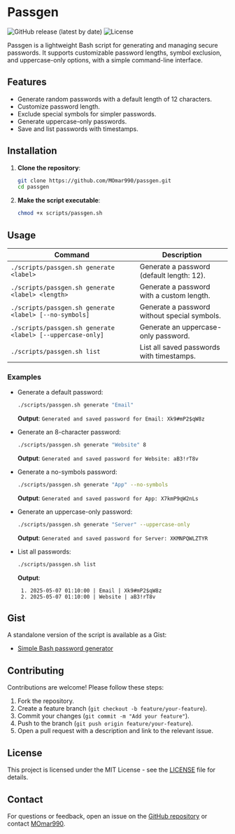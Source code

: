 # Passgen

![GitHub release (latest by date)](https://img.shields.io/github/v/release/MOmar990/passgen)
![License](https://img.shields.io/badge/license-MIT-blue.svg)

Passgen is a lightweight Bash script for generating and managing secure passwords. It supports customizable password lengths, symbol exclusion, and uppercase-only options, with a simple command-line interface.

## Features
- Generate random passwords with a default length of 12 characters.
- Customize password length.
- Exclude special symbols for simpler passwords.
- Generate uppercase-only passwords.
- Save and list passwords with timestamps.

## Installation

1. **Clone the repository**:
   ```bash
   git clone https://github.com/MOmar990/passgen.git
   cd passgen
   ```

2. **Make the script executable**:
   ```bash
   chmod +x scripts/passgen.sh
   ```

## Usage

| Command | Description |
|---------|-------------|
| `./scripts/passgen.sh generate <label>` | Generate a password (default length: 12). |
| `./scripts/passgen.sh generate <label> <length>` | Generate a password with a custom length. |
| `./scripts/passgen.sh generate <label> [--no-symbols]` | Generate a password without special symbols. |
| `./scripts/passgen.sh generate <label> [--uppercase-only]` | Generate an uppercase-only password. |
| `./scripts/passgen.sh list` | List all saved passwords with timestamps. |

### Examples

- Generate a default password:
  ```bash
  ./scripts/passgen.sh generate "Email"
  ```
  **Output**: `Generated and saved password for Email: Xk9#mP2$qW8z`

- Generate an 8-character password:
  ```bash
  ./scripts/passgen.sh generate "Website" 8
  ```
  **Output**: `Generated and saved password for Website: aB3!rT8v`

- Generate a no-symbols password:
  ```bash
  ./scripts/passgen.sh generate "App" --no-symbols
  ```
  **Output**: `Generated and saved password for App: X7kmP9qW2nLs`

- Generate an uppercase-only password:
  ```bash
  ./scripts/passgen.sh generate "Server" --uppercase-only
  ```
  **Output**: `Generated and saved password for Server: XKMNPQWLZTYR`

- List all passwords:
  ```bash
  ./scripts/passgen.sh list
  ```
  **Output**:
  ```
   1. 2025-05-07 01:10:00 | Email | Xk9#mP2$qW8z
   2. 2025-05-07 01:10:00 | Website | aB3!rT8v
  ```

## Gist
A standalone version of the script is available as a Gist:
- [Simple Bash password generator](https://gist.github.com/MOmar990/abc123)

## Contributing
Contributions are welcome! Please follow these steps:
1. Fork the repository.
2. Create a feature branch (`git checkout -b feature/your-feature`).
3. Commit your changes (`git commit -m "Add your feature"`).
4. Push to the branch (`git push origin feature/your-feature`).
5. Open a pull request with a description and link to the relevant issue.

## License
This project is licensed under the MIT License - see the [LICENSE](LICENSE) file for details.

## Contact
For questions or feedback, open an issue on the [GitHub repository](https://github.com/MOmar990/passgen) or contact [MOmar990](https://github.com/MOmar990).